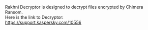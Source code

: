 Rakhni Decryptor is designed to decrypt files encrypted by Chimera Ransom.\
Here is the link to Decryptor:\
https://support.kaspersky.com/10556
